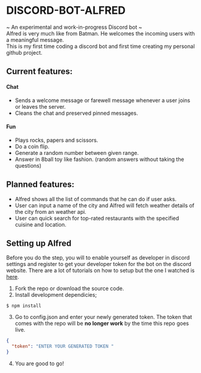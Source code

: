 # DISCORD-BOT-ALFRED
~ An experimental and work-in-progress Discord bot ~ <br>
Alfred is very much like from Batman. He welcomes the incoming users with a meaningful message. <br>
This is my first time coding a discord bot and first time creating my personal github project.

## Current features:
#### **Chat**
* Sends a welcome message or farewell message whenever a user joins or leaves the server.
* Cleans the chat and preserved pinned messages.
#### **Fun**
* Plays rocks, papers and scissors.
* Do a coin flip.
* Generate a random number between given range.
* Answer in 8ball toy like fashion. (random answers without taking the questions)
## Planned features:
* Alfred shows all the list of commands that he can do if user asks.
* User can input a name of the city and Alfred will fetch weather details of the city from an weather api.
* User can quick search for top-rated restaurants with the specified cuisine and location.

## Setting up Alfred

Before you do the step, you will to enable yourself as developer in discord settings and register to get your developer token for the bot on the discord website. There are a lot of tutorials on how to setup but the one I watched is [here](https://www.youtube.com/watch?v=tDh45V2S6jg).

1. Fork the repo or download the source code.
2. Install development dependicies;
```shell
$ npm install
```
3. Go to config.json and enter your newly generated token. The token that comes with the repo will be **no longer work** by the time this repo goes live.
```json
{
  "token": "ENTER YOUR GENERATED TOKEN "
}
```
4. You are good to go!


